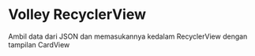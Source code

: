 # Volley RecyclerView
Ambil data dari JSON dan memasukannya kedalam RecyclerView dengan tampilan CardView
